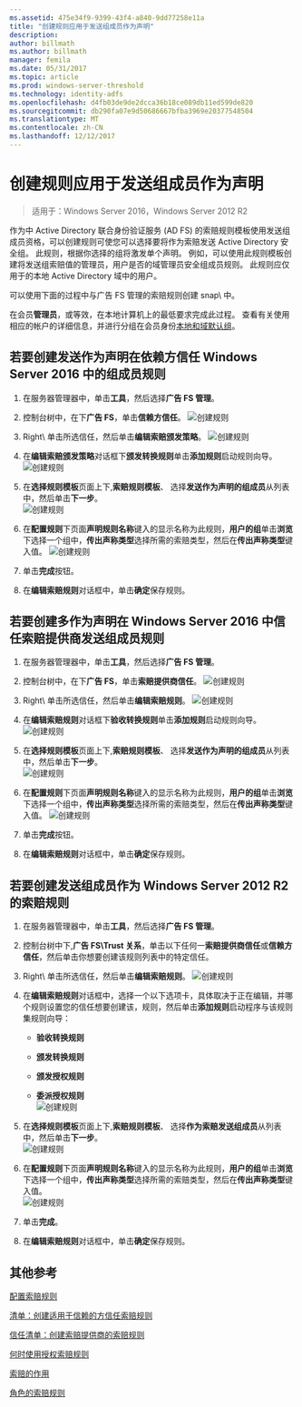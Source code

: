 ```yaml
---
ms.assetid: 475e34f9-9399-43f4-a840-9dd77258e11a
title: "创建规则应用于发送组成员作为声明"
description: 
author: billmath
ms.author: billmath
manager: femila
ms.date: 05/31/2017
ms.topic: article
ms.prod: windows-server-threshold
ms.technology: identity-adfs
ms.openlocfilehash: d4fb03de9de2dcca36b18ce089db11ed599de820
ms.sourcegitcommit: db290fa07e9d50686667bfba3969e20377548504
ms.translationtype: MT
ms.contentlocale: zh-CN
ms.lasthandoff: 12/12/2017
---
```

# <a name="create-a-rule-to-send-group-membership-as-a-claim"></a>创建规则应用于发送组成员作为声明

>适用于：Windows Server 2016，Windows Server 2012 R2

作为中 Active Directory 联合身份验证服务 \(AD FS\) 的索赔规则模板使用发送组成员资格，可以创建规则可使您可以选择要将作为索赔发送 Active Directory 安全组。 此规则，根据你选择的组将激发单个声明。 例如，可以使用此规则模板创建将发送组索赔值的管理员，用户是否的域管理员安全组成员规则。 此规则应仅用于的本地 Active Directory 域中的用户。  
  
可以使用下面的过程中与广告 FS 管理的索赔规则创建 snap\ 中。  
  
在会员**管理员**，或等效，在本地计算机上的最低要求完成此过程。  查看有关使用相应的帐户的详细信息，并进行分组在会员身份[本地和域默认组](https://go.microsoft.com/fwlink/?LinkId=83477)。   

## <a name="to-create-a-rule-to-send-group-membership-as-a-claim-on-a-relying-party-trust-in-windows-server-2016"></a>若要创建发送作为声明在依赖方信任 Windows Server 2016 中的组成员规则 

1.  在服务器管理器中，单击**工具**，然后选择**广告 FS 管理**。  
  
2.  控制台树中，在下**广告 FS**，单击**信赖方信任**。 
![创建规则](media/Create-a-Rule-to-Pass-Through-or-Filter-an-Incoming-Claim/claimrule9.PNG)  
  
3.  Right\ 单击所选信任，然后单击**编辑索赔颁发策略**。
![创建规则](media/Create-a-Rule-to-Pass-Through-or-Filter-an-Incoming-Claim/claimrule10.PNG)   
  
4.  在**编辑索赔颁发策略**对话框下**颁发转换规则**单击**添加规则**启动规则向导。 
![创建规则](media/Create-a-Rule-to-Pass-Through-or-Filter-an-Incoming-Claim/claimrule11.PNG)    

5.  在**选择规则模板**页面上下,**索赔规则模板**、 选择**发送作为声明的组成员**从列表中，然后单击**下一步**。  
![创建规则](media/Create-a-Rule-to-Send-Group-Membership-as-a-Claim/group3.PNG)      

6.   在**配置规则**下页面**声明规则名称**键入的显示名称为此规则，**用户的组**单击**浏览**下选择一个组中，**传出声称类型**选择所需的索赔类型，然后在**传出声称类型**键入值。
![创建规则](media/Create-a-Rule-to-Send-Group-Membership-as-a-Claim/group4.PNG)   

7.  单击**完成**按钮。  
  
8.  在**编辑索赔规则**对话框中，单击**确定**保存规则。
  
## <a name="to-create-a-rule-to-to-send-group-membership-as-a-claim-on-a-claims-provider-trust-in-windows-server-2016"></a>若要创建多作为声明在 Windows Server 2016 中信任索赔提供商发送组成员规则 
  
1.  在服务器管理器中，单击**工具**，然后选择**广告 FS 管理**。  
  
2.  控制台树中，在下**广告 FS**，单击**索赔提供商信任**。 
![创建规则](media/Create-a-Rule-to-Pass-Through-or-Filter-an-Incoming-Claim/claimrule1.PNG)  
  
3.  Right\ 单击所选信任，然后单击**编辑索赔规则**。
![创建规则](media/Create-a-Rule-to-Pass-Through-or-Filter-an-Incoming-Claim/claimrule2.PNG)   
  
4.  在**编辑索赔规则**对话框下**验收转换规则**单击**添加规则**启动规则向导。
![创建规则](media/Create-a-Rule-to-Pass-Through-or-Filter-an-Incoming-Claim/claimrule3.PNG)    

5.  在**选择规则模板**页面上下,**索赔规则模板**、 选择**发送作为声明的组成员**从列表中，然后单击**下一步**。  
![创建规则](media/Create-a-Rule-to-Send-Group-Membership-as-a-Claim/group3.PNG)     

6.   在**配置规则**下页面**声明规则名称**键入的显示名称为此规则，**用户的组**单击**浏览**下选择一个组中，**传出声称类型**选择所需的索赔类型，然后在**传出声称类型**键入值。 
![创建规则](media/Create-a-Rule-to-Send-Group-Membership-as-a-Claim/group4.PNG)      

7.  单击**完成**按钮。  
  
8.  在**编辑索赔规则**对话框中，单击**确定**保存规则。  




  
## <a name="to-create-a-rule-to-send-group-membership-as-a-claim-in-windows-server-2012-r2"></a>若要创建发送组成员作为 Windows Server 2012 R2 的索赔规则 
  
1.  在服务器管理器中，单击**工具**，然后选择**广告 FS 管理**。  
  
2.  控制台树中下,**广告 FS\\Trust 关系**，单击以下任何一**索赔提供商信任**或**信赖方信任**，然后单击你想要创建该规则列表中的特定信任。  
  
3.  Right\ 单击所选信任，然后单击**编辑索赔规则**。
![创建规则](media/Create-a-Rule-to-Pass-Through-or-Filter-an-Incoming-Claim/claimrule6.PNG)  
  
4.  在**编辑索赔规则**对话框中，选择一个以下选项卡，具体取决于正在编辑，并哪个规则设置您的信任想要创建该，规则，然后单击**添加规则**启动程序与该规则集规则向导：  
  
    -   **验收转换规则**  
  
    -   **颁发转换规则**  
  
    -   **颁发授权规则**  
  
    -   **委派授权规则**  
![创建规则](media/Create-a-Rule-to-Permit-All-Users/permitall5.PNG)
    
5.  在**选择规则模板**页面上下,**索赔规则模板**、 选择**作为索赔发送组成员**从列表中，然后单击**下一步**。  
![创建规则](media/Create-a-Rule-to-Send-Group-Membership-as-a-Claim/group1.PNG)

6.  在**配置规则**下页面**声明规则名称**键入的显示名称为此规则，**用户的组**单击**浏览**下选择一个组中，**传出声称类型**选择所需的索赔类型，然后在**传出声称类型**键入值。  
![创建规则](media/Create-a-Rule-to-Send-Group-Membership-as-a-Claim/group2.PNG)  

7.  单击**完成**。  
  
8.  在**编辑索赔规则**对话框中，单击**确定**保存规则。  



## <a name="additional-references"></a>其他参考 
[配置索赔规则](Configure-Claim-Rules.md)  
 
[清单：创建适用于信赖的方信任索赔规则](https://technet.microsoft.com/library/ee913578.aspx)  

[信任清单：创建索赔提供商的索赔规则](https://technet.microsoft.com/library/ee913564.aspx)  
  
[何时使用授权索赔规则](../../ad-fs/technical-reference/When-to-Use-an-Authorization-Claim-Rule.md)  

[索赔的作用](../../ad-fs/technical-reference/The-Role-of-Claims.md)  
  
[角色的索赔规则](../../ad-fs/technical-reference/The-Role-of-Claim-Rules.md) 

